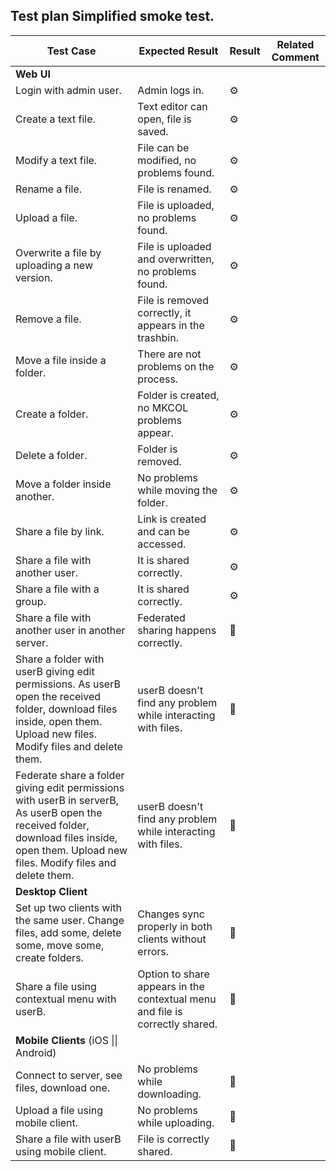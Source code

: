 ## Test plan Simplified smoke test.

| Test Case                                | Expected Result                          | Result      | Related Comment |
| ---------------------------------------- | ---------------------------------------- | ----------- | --------------- |
| **Web UI**                               |                                          |             |                 |
| Login with admin user.                   | Admin logs in.                           | :gear: |                 |
| Create a text file.                      | Text editor can open, file is saved.     | :gear: |                 |
| Modify a text file.                      | File can be modified, no problems found. | :gear: |                 |
| Rename a file.                           | File is renamed.                         | :gear: |                 |
| Upload a file.                           | File is uploaded, no problems found.     | :gear: |                 |
| Overwrite a file by uploading a new version. | File is uploaded and overwritten, no problems found. | :gear: |                 |
| Remove a file.                           | File is removed correctly, it appears in the trashbin. | :gear: |                 |
| Move a file inside a folder.             | There are not problems on the process.   | :gear: |                 |
| Create a folder.                         | Folder is created, no MKCOL problems appear. | :gear: |                 |
| Delete a folder.                         | Folder is removed.                       | :gear: |                 |
| Move a folder inside another.            | No problems while moving the folder.     | :gear: |                 |
| Share a file by link.                    | Link is created and can be accessed.     | :gear: |                 |
| Share a file with another user.          | It is shared correctly.                  | :gear: |                 |
| Share a file with a group.               | It is shared correctly.                  | :gear: |                 |
| Share a file with another user in another server. | Federated sharing happens correctly.      | :construction: |                 |
| Share a folder with userB giving edit permissions. As userB open the received folder, download files inside, open them. Upload new files. Modify files and delete them. | userB doesn't find any problem while interacting with files. | :construction: |                 |
| Federate share a folder giving edit permissions with userB in serverB, As userB open the received folder, download files inside, open them. Upload new files. Modify files and delete them. | userB doesn't find any problem while interacting with files. | :construction: |                 |
| **Desktop Client**                       |                                          |             |                 |
| Set up two clients with the same user. Change files, add some, delete some, move some, create folders. | Changes sync properly in both clients without errors. | :construction: |                 |
| Share a file using contextual menu with userB. | Option to share appears in the contextual menu and file is correctly shared. | :construction: |                 |
| **Mobile Clients** (iOS \|\| Android)    |                                          |             |                 |
| Connect to server, see files, download one. | No problems while downloading.           | :construction: |                 |
| Upload a file using mobile client.       | No problems while uploading.             | :construction: |                 |
| Share a file with userB using mobile client. | File is correctly shared.                | :construction: |                 |



